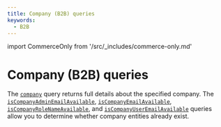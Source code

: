 ```yaml
---
title: Company (B2B) queries
keywords:
  - B2B
---
```


import CommerceOnly from '/src/_includes/commerce-only.md'

<CommerceOnly />

# Company (B2B) queries

The [`company`](company.md) query returns full details about the specified company. The [`isCompanyAdminEmailAvailable`](is-company-admin-email-available.md), [`isCompanyEmailAvailable`](is-company-email-available.md), [`isCompanyRoleNameAvailable`](is-company-role-name-available.md), and [`isCompanyUserEmailAvailable`](is-company-user-email-available.md) queries allow you to determine whether company entities already exist.

